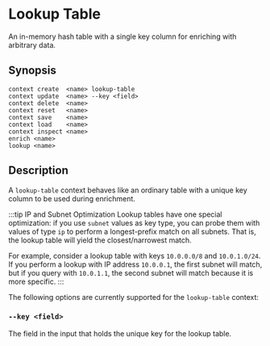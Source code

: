 # Lookup Table

An in-memory hash table with a single key column for enriching with arbitrary
data.

## Synopsis

```
context create  <name> lookup-table
context update  <name> --key <field>
context delete  <name>
context reset   <name>
context save    <name>
context load    <name>
context inspect <name>
enrich <name>
lookup <name>
```

## Description

A `lookup-table` context behaves like an ordinary table with a unique key column
to be used during enrichment.

:::tip IP and Subnet Optimization
Lookup tables have one special optimization: if you use `subnet` values as key
type, you can probe them with values of type `ip` to perform a longest-prefix
match on all subnets. That is, the lookup table will yield the closest/narrowest
match.

For example, consider a lookup table with keys `10.0.0.0/8` and `10.0.1.0/24`.
If you perform a lookup with IP address `10.0.0.1`, the first subnet will match,
but if you query with `10.0.1.1`, the second subnet will match because it is
more specific.
:::

The following options are currently supported for the `lookup-table` context:

### `--key <field>`

The field in the input that holds the unique key for the lookup table.
